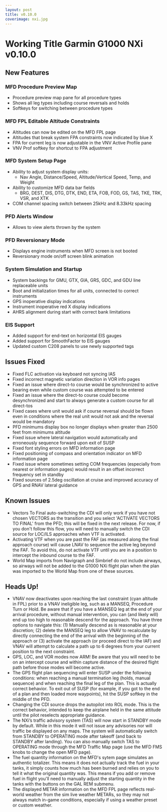 ```yaml
---
layout: post
title: v0.10.0
coverimage: nxi.jpg
---
```

# Working Title Garmin G1000 NXi v0.10.0

## New Features

### MFD Procedure Preview Map
* Procedure preview map pane for all procedure types
* Shows all leg types including course reversals and holds
* Softkeys for switching between procedure types

### MFD FPL Editable Altitude Constraints
* Altitudes can now be edited on the MFD FPL page
* Altitudes that break system FPA constraints now indicated by blue X
* FPA for current leg is now adjustable in the VNV Active Profile pane
* VNV Prof softkey for shortcut to FPA adjustment

### MFD System Setup Page
* Ability to adjust system display units:
  * Nav Angle, Distance/Speed, Altitude/Vertical Speed, Temp, and Weight
* Ability to customize MFD data bar fields
  * BRG, DEST, DIS, DTG, DTK, END, ETA, FOB, FOD, GS, TAS, TKE, TRK, VSR, and XTK
* COM channel spacing switch between 25kHz and 8.33kHz spacing

### PFD Alerts Window
* Allows to view alerts thrown by the system

### PFD Reversionary Mode
* Displays engine instruments when MFD screen is not booted
* Reversionary mode on/off screen blink animation

### System Simulation and Startup
* System backings for GMU, GTX, GIA, GRS, GDC, and GDU line replaceable units
* Boot and initialization times for all units, connected to correct instruments
* GPS inoperative display indications
* Instrument inoperative red X display indications
* AHRS alignment during start with correct bank limitations

### EIS Support
* Added support for end-text on horizontal EIS gauges
* Added support for SmoothFactor to EIS gauges
* Updated custom C208 panels to use newly supported tags

## Issues Fixed
* Fixed FLC activation via keyboard not syncing IAS
* Fixed incorrect magnetic variation direction in VOR info pages
* Fixed an issue where direct-to course would be synchronized to active bearing even while custom course was attempted to be entered
* Fixed an issue where the direct-to course could become desynchronized and start to always generate a custom course for all direct-tos
* Fixed cases where unit would ask if course reversal should be flown even in conditions where the real unit would not ask and the reversal would be mandatory
* PFD minimums display box no longer displays when greater than 2500 feet from minimums altitude
* Fixed issue where lateral navigation would automatically and erroneously sequence forward upon exit of SUSP
* Fixed font styling errors on MFD information page
* Fixed positioning of compass and orientation indicator on MFD information page
* Fixed issue where sometimes setting COM frequencies (especially from nearest or information pages) would result in an offset incorrect frequency set in standby
* Fixed sources of 2.5deg oscillation at cruise and improved accuracy of GPS and RNAV lateral guidance

## Known Issues
* Vectors To Final auto-switching the CDI will only work if you have not chosen VECTORS as the transition and you select 'ACTIVATE VECTORS TO FINAL' from the PFD; this will be fixed in the next release. For now, if you don't follow this flow, you will need to manually switch the CDI source for LOC/ILS approaches when VTF is activated.
* Activating VTF when you are past the FAF (as measured along the final approach course) will cause LNAV to sequence the active leg beyond the FAF. To avoid this, do not activate VTF until you are in a position to intercept the inbound course to the FAF.
* World Map imports from Navigraph and Simbrief do not include airways, so airways will not be added to the G1000 NXi flight plan when the plan was imported to the World Map from one of these sources.

## Heads Up!
* VNAV now deactivates upon reaching the last constraint (cyan altitude in FPL) prior to a VNAV ineligible leg, such as a MANSEQ, Procedure Turn or Hold. Be aware that if you have a MANSEQ leg at the end of your arrival procedure, without manual intervention, you can (and likely will) end up too high to reasonable descend for the approach. You have three options to navigate this: (1) Manually descend as is reasonable at your discretion; (2) delete the MANSEQ leg to allow VNAV to recalculate by directly connecting the end of the arrival with the beginning of the approach or (3) activate the approach (or proceed direct to the IAF) and VNAV will attempt to calculate a path up to 6 degrees from your current position to the next constraint.
* GPS, LOC, and VOR modes now ARM! Be aware that you will need to be on an intercept course and within capture distance of the desired flight path before those modes will become active.
* The GPS flight plan sequencing will enter SUSP under the following conditions: when reaching a manual termination leg (holds, manual sequence) and when reaching the final leg of the plan. This is actually correct behavior. To exit out of SUSP (for example, if you got to the end of a plan and then loaded more waypoints), hit the SUSP softkey in the middle of the PFD.
* Changing the CDI source drops the autopilot into ROL mode. This is the correct behavior, intended to keep the airplane held in the same attitude until the pilot reselects appropriate guidance.
* The NXi’s traffic advisory system (TAS) will now start in STANDBY mode by default. While in this mode it will not issue any advisories nor will traffic be displayed on any maps. The system will automatically switch from STANDBY to OPERATING mode after takeoff (and back to STANDBY after landing). You can also manually switch TAS to OPERATING mode through the MFD Traffic Map page (use the MFD FMS knobs to change the open MFD page).
* The fuel quantity information on the MFD's sytem page simulates an authentic totalizer. This means it does not actually track the fuel in your tanks, it simply counts how much has been burned and relies on you to tell it what the original quantity was. This means if you add or remove fuel in flight you'll need to manually adjust the starting quantity in the tanks with the buttons on the GAL REM submenu.
* The displayed METAR information on the MFD FPL page reflects real-world weather from the sim live weather METARs, so they may not always match in-game conditions, especially if using a weather preset or custom weather.
